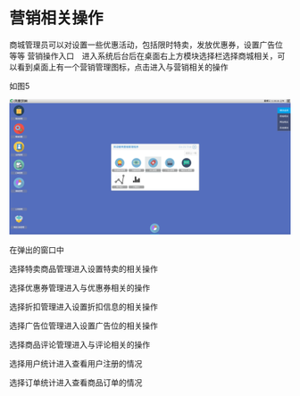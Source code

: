 # 营销相关操作

商城管理员可以对设置一些优惠活动，包括限时特卖，发放优惠券，设置广告位
等等
营销操作入口　进入系统后台后在桌面右上方模块选择栏选择商城相关，可以看到桌面上有一个营销管理图标，点击进入与营销相关的操作

如图5

![](../Image/营销/营销相关操作入口.png)

在弹出的窗口中

选择特卖商品管理进入设置特卖的相关操作

选择优惠券管理进入与优惠券相关的操作

选择折扣管理进入设置折扣信息的相关操作

选择广告位管理进入设置广告位的相关操作

选择商品评论管理进入与评论相关的操作

选择用户统计进入查看用户注册的情况

选择订单统计进入查看商品订单的情况
